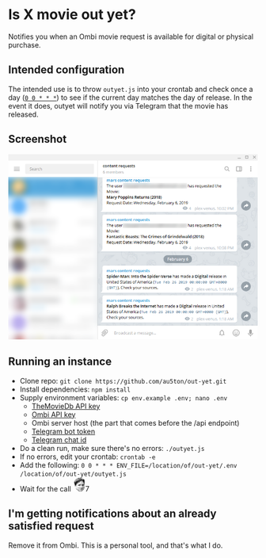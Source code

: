 Is X movie out yet?
===================

Notifies you when an Ombi movie request is available for digital or physical purchase.


## Intended configuration
The intended use is to throw `outyet.js` into your crontab and check once a day ([`0 0 * * *`](https://crontab.guru/#0_0_*_*_*)) to see if the current day matches the day of release. In the event it does, outyet will notify you via Telegram that the movie has released.

## Screenshot
![screenshot](img/screenshot.png)

## Running an instance
- Clone repo: `git clone https://github.com/au5ton/out-yet.git`
- Install dependencies: `npm install`
- Supply environment variables: `cp env.example .env; nano .env`
    - [TheMovieDb API key](https://developers.themoviedb.org/3)
    - [Ombi API key](https://github.com/tidusjar/Ombi/wiki/Ombi-Settings#api-key)
    - Ombi server host (the part that comes before the /api endpoint)
    - [Telegram bot token](https://core.telegram.org/bots#3-how-do-i-create-a-bot)
    - [Telegram chat id](https://telegram.me/myidbot)
- Do a clean run, make sure there's no errors: `./outyet.js`
- If no errors, edit your crontab: `crontab -e`
- Add the following: `0 0 * * * ENV_FILE=/location/of/out-yet/.env /location/of/out-yet/outyet.js`
- Wait for the call ![kappa](img/kappa.png)7

## I'm getting notifications about an already satisfied request
Remove it from Ombi. This is a personal tool, and that's what I do.